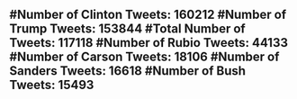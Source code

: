 #Number of Clinton Tweets: 160212
#Number of Trump Tweets: 153844
#Total Number of Tweets: 117118 
#Number of Rubio Tweets: 44133
#Number of Carson Tweets: 18106
#Number of Sanders Tweets: 16618
#Number of Bush Tweets: 15493
---

